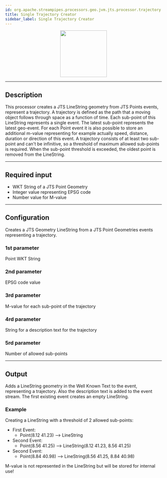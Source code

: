 ```yaml
---
id: org.apache.streampipes.processors.geo.jvm.jts.processor.trajectory
title: Single Trajectory Creator
sidebar_label: Single Trajectory Creator
---
```


<!--
  ~ Licensed to the Apache Software Foundation (ASF) under one or more
  ~ contributor license agreements.  See the NOTICE file distributed with
  ~ this work for additional information regarding copyright ownership.
  ~ The ASF licenses this file to You under the Apache License, Version 2.0
  ~ (the "License"); you may not use this file except in compliance with
  ~ the License.  You may obtain a copy of the License at
  ~
  ~    http://www.apache.org/licenses/LICENSE-2.0
  ~
  ~ Unless required by applicable law or agreed to in writing, software
  ~ distributed under the License is distributed on an "AS IS" BASIS,
  ~ WITHOUT WARRANTIES OR CONDITIONS OF ANY KIND, either express or implied.
  ~ See the License for the specific language governing permissions and
  ~ limitations under the License.
  ~
  -->



<p align="center">
    <img src="/docs/img/pipeline-elements/org.apache.streampipes.processors.geo.jvm.jts.processor.trajectory/icon.png" width="150px;" class="pe-image-documentation"/>
</p>

***

## Description

This processor creates a JTS LineString geometry from  JTS Points events, represent a trajectory. A trajectory is defined  as the path that a moving object follows through space as a function of time. Each sub-point of this LineString represents a single event. The latest sub-point represents the latest geo-event. For each Point event it is also possible to store an additional m-value representing for example actually speed, distance, duration or direction of this event. A trajectory consists of at least two sub-point and can't be infinitive, so a threshold of maximum allowed sub-points is required. When the sub-point threshold is exceeded, the oldest point is removed from the LineString.
***

## Required input

*  WKT String of a JTS Point Geometry
*  Integer value representing EPSG code
*  Number value for M-value


***

## Configuration

Creates a JTS Geometry LineString from a JTS Point Geometries events representing a trajectory.


### 1st parameter
Point WKT String

### 2nd parameter
EPSG code value

### 3rd parameter
M-value for each sub-point of the trajectory

### 4rd parameter
String for a description text for the trajectory

### 5rd parameter
Number of allowed sub-points

***

## Output

Adds a LineString geometry in the Well Known Text to the event, representing a trajectory. Also the description text is added to the event stream. The first existing event creates an empty LineString.

### Example
Creating a LineString with a threshold of 2 allowed sub-points:

* First Event:
  * Point(8.12 41.23) --> LineString <empty>
* Second Event:
  * Point(8.56 41.25) --> LineString(8.12 41.23, 8.56 41.25)
* Second Event:
  * Point(8.84 40.98) --> LineString(8.56 41.25, 8.84 40.98)

M-value is not represented in the LineString but will be stored for internal use!
